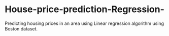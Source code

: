 # House-price-prediction-Regression-
Predicting housing prices in an area using Linear regression algorithm using Boston dataset.
